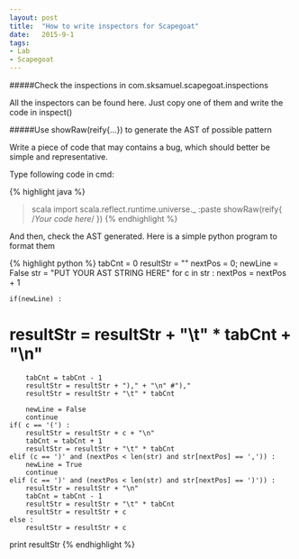 ```yaml
---
layout: post
title:  "How to write inspectors for Scapegoat"
date:   2015-9-1
tags:
- Lab
- Scapegoat
---
```


#####Check the inspections in com.sksamuel.scapegoat.inspections

All the inspectors can be found here. Just copy one of them and write the code in inspect()

#####Use showRaw(reify{...}) to generate the AST of possible pattern

Write a piece of code that may contains a bug, which should better be simple and representative. 

Type following code in cmd:

{% highlight java %}
> scala
> import scala.reflect.runtime.universe._
> :paste
> showRaw(reify{ /*Your code here*/ })
{% endhighlight %}

And then, check the AST generated. Here is a simple python program to format them

{% highlight python %}
tabCnt = 0
resultStr = ""
nextPos = 0;
newLine = False
str = "PUT YOUR AST STRING HERE"
for c in str :
    nextPos = nextPos + 1

    if(newLine) :
#        resultStr = resultStr + "\t" * tabCnt + "\n" 
        tabCnt = tabCnt - 1
        resultStr = resultStr + ")," + "\n" #"),"
        resultStr = resultStr + "\t" * tabCnt

        newLine = False
        continue
    if( c == '(') :
        resultStr = resultStr + c + "\n"
        tabCnt = tabCnt + 1
        resultStr = resultStr + "\t" * tabCnt
    elif (c == ')' and (nextPos < len(str) and str[nextPos] == ',')) :
        newLine = True
        continue
    elif (c == ')' and (nextPos < len(str) and str[nextPos] == ')')) :
        resultStr = resultStr + "\n" 
        tabCnt = tabCnt - 1
        resultStr = resultStr + "\t" * tabCnt
        resultStr = resultStr + c
    else :
        resultStr = resultStr + c
        
print resultStr
{% endhighlight %}



